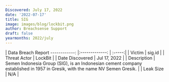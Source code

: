 ```yaml
---
Discovered: July 17, 2022
date: '2022-07-17'
title: SIG
image: images/blog/lockbit.png
author: Breachsense Support
draft: false
yearmonths: 2022/july
---
```



| Data Breach Report
------------:     |:-------------:    | :-----:|
| Victim      | sig.id      | 
| Threat Actor      |  LockBit     | 
| Date Discovered      | Jul 17, 2022      | 
| Description      | Semen Indonesia Group (SIG), is an Indonesian cement company established in 1957 in Gresik, with the name NV Semen Gresik.      | 
| Leak Size      | N/A      | 

